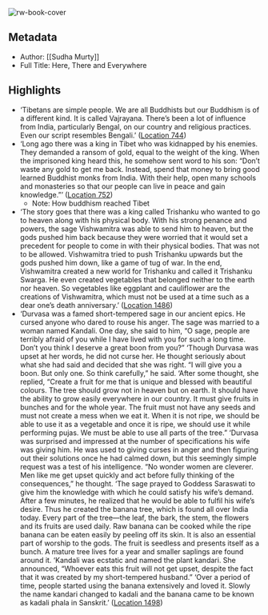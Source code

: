 ![rw-book-cover](https://images-na.ssl-images-amazon.com/images/I/513xy8FRZgL._SL200_.jpg)

## Metadata
- Author: [[Sudha Murty]]
- Full Title: Here, There and Everywhere

## Highlights
- ‘Tibetans are simple people. We are all Buddhists but our Buddhism is of a different kind. It is called Vajrayana. There’s been a lot of influence from India, particularly Bengal, on our country and religious practices. Even our script resembles Bengali.’ ([Location 744](https://readwise.io/to_kindle?action=open&asin=B07CVJ88VW&location=744))
- ‘Long ago there was a king in Tibet who was kidnapped by his enemies. They demanded a ransom of gold, equal to the weight of the king. When the imprisoned king heard this, he somehow sent word to his son: “Don’t waste any gold to get me back. Instead, spend that money to bring good learned Buddhist monks from India. With their help, open many schools and monasteries so that our people can live in peace and gain knowledge.”’ ([Location 752](https://readwise.io/to_kindle?action=open&asin=B07CVJ88VW&location=752))
    - Note: How buddhism reached Tibet
- ‘The story goes that there was a king called Trishanku who wanted to go to heaven along with his physical body. With his strong penance and powers, the sage Vishwamitra was able to send him to heaven, but the gods pushed him back because they were worried that it would set a precedent for people to come in with their physical bodies. That was not to be allowed. Vishwamitra tried to push Trishanku upwards but the gods pushed him down, like a game of tug of war. In the end, Vishwamitra created a new world for Trishanku and called it Trishanku Swarga. He even created vegetables that belonged neither to the earth nor heaven. So vegetables like eggplant and cauliflower are the creations of Vishwamitra, which must not be used at a time such as a dear one’s death anniversary.’ ([Location 1486](https://readwise.io/to_kindle?action=open&asin=B07CVJ88VW&location=1486))
- ‘Durvasa was a famed short-tempered sage in our ancient epics. He cursed anyone who dared to rouse his anger. The sage was married to a woman named Kandali. One day, she said to him, “O sage, people are terribly afraid of you while I have lived with you for such a long time. Don’t you think I deserve a great boon from you?” ‘Though Durvasa was upset at her words, he did not curse her. He thought seriously about what she had said and decided that she was right. “I will give you a boon. But only one. So think carefully,” he said. ‘After some thought, she replied, “Create a fruit for me that is unique and blessed with beautiful colours. The tree should grow not in heaven but on earth. It should have the ability to grow easily everywhere in our country. It must give fruits in bunches and for the whole year. The fruit must not have any seeds and must not create a mess when we eat it. When it is not ripe, we should be able to use it as a vegetable and once it is ripe, we should use it while performing pujas. We must be able to use all parts of the tree.” ‘Durvasa was surprised and impressed at the number of specifications his wife was giving him. He was used to giving curses in anger and then figuring out their solutions once he had calmed down, but this seemingly simple request was a test of his intelligence. “No wonder women are cleverer. Men like me get upset quickly and act before fully thinking of the consequences,” he thought. ‘The sage prayed to Goddess Saraswati to give him the knowledge with which he could satisfy his wife’s demand. After a few minutes, he realized that he would be able to fulfil his wife’s desire. Thus he created the banana tree, which is found all over India today. Every part of the tree—the leaf, the bark, the stem, the flowers and its fruits are used daily. Raw banana can be cooked while the ripe banana can be eaten easily by peeling off its skin. It is also an essential part of worship to the gods. The fruit is seedless and presents itself as a bunch. A mature tree lives for a year and smaller saplings are found around it. ‘Kandali was ecstatic and named the plant kandari. She announced, “Whoever eats this fruit will not get upset, despite the fact that it was created by my short-tempered husband.” ‘Over a period of time, people started using the banana extensively and loved it. Slowly the name kandari changed to kadali and the banana came to be known as kadali phala in Sanskrit.’ ([Location 1498](https://readwise.io/to_kindle?action=open&asin=B07CVJ88VW&location=1498))
